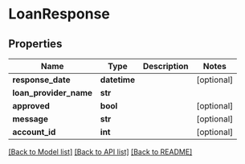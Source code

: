 # LoanResponse

## Properties
Name | Type | Description | Notes
------------ | ------------- | ------------- | -------------
**response_date** | **datetime** |  | [optional] 
**loan_provider_name** | **str** |  | 
**approved** | **bool** |  | [optional] 
**message** | **str** |  | [optional] 
**account_id** | **int** |  | [optional] 

[[Back to Model list]](../README.md#documentation-for-models) [[Back to API list]](../README.md#documentation-for-api-endpoints) [[Back to README]](../README.md)


